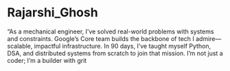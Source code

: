 # Rajarshi_Ghosh
“As a mechanical engineer, I’ve solved real-world problems with systems and constraints. Google’s Core team builds the backbone of tech I admire—scalable, impactful infrastructure. In 90 days, I’ve taught myself Python, DSA, and distributed systems from scratch to join that mission. I’m not just a coder; I’m a builder with grit
